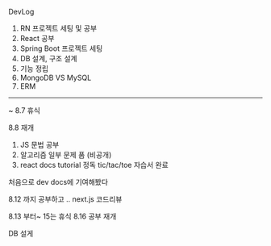 DevLog

1. RN 프로젝트 세팅 및 공부
2. React 공부
3. Spring Boot 프로젝트 세팅
4. DB 설계, 구조 설계
5. 기능 정립
6. MongoDB VS  MySQL
7. ERM

- - -

~ 8.7 휴식


8.8 재개


1. JS 문법 공부
2. 알고리즘 일부 문제 품 (비공개)
3. react docs tutorial 정독 tic/tac/toe 자습서 완료


처음으로 dev docs에 기여해봤다 



8.12 까지 공부하고 .. next.js 코드리뷰 

8.13 부터~ 15는 휴식
8.16 공부 재개 

DB 설게